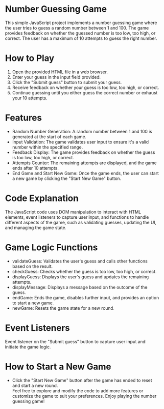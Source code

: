 # Number Guessing Game
This simple JavaScript project implements a number guessing game where the user tries to guess a random number between 1 and 100. The game provides feedback on whether the guessed number is too low, too high, or correct. The user has a maximum of 10 attempts to guess the right number.

# How to Play
1. Open the provided HTML file in a web browser.
2. Enter your guess in the input field provided.
3. Click the "Submit guess" button to submit your guess.
4. Receive feedback on whether your guess is too low, too high, or correct.
5. Continue guessing until you either guess the correct number or exhaust your 10 attempts.
# Features
* Random Number Generation: A random number between 1 and 100 is generated at the start of each game.
* Input Validation: The game validates user input to ensure it's a valid number within the specified range.
* Feedback Display: The game provides feedback on whether the guess is too low, too high, or correct.
* Attempts Counter: The remaining attempts are displayed, and the game ends after 10 attempts.
* End Game and Start New Game: Once the game ends, the user can start a new game by clicking the "Start New Game" button.
# Code Explanation
The JavaScript code uses DOM manipulation to interact with HTML elements, event listeners to capture user input, and functions to handle different aspects of the game, such as validating guesses, updating the UI, and managing the game state.

# Game Logic Functions
* validateGuess: Validates the user's guess and calls other functions based on the result.
* checkGuess: Checks whether the guess is too low, too high, or correct.
* displayGuess: Displays the user's guess and updates the remaining attempts.
* displayMessage: Displays a message based on the outcome of the guess.
* endGame: Ends the game, disables further input, and provides an option to start a new game.
* newGame: Resets the game state for a new round.
# Event Listeners
Event listener on the "Submit guess" button to capture user input and initiate the game logic.
# How to Start a New Game
* Click the "Start New Game" button after the game has ended to reset and start a new round.  
Feel free to explore and modify the code to add more features or customize the game to suit your preferences. Enjoy playing the number guessing game!